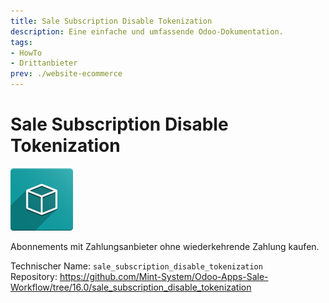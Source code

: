 ```yaml
---
title: Sale Subscription Disable Tokenization
description: Eine einfache und umfassende Odoo-Dokumentation.
tags:
- HowTo
- Drittanbieter
prev: ./website-ecommerce
---
```


# Sale Subscription Disable Tokenization
![icon_oms_box](assets/icon_oms_box.png)

Abonnements mit Zahlungsanbieter ohne wiederkehrende Zahlung kaufen.

Technischer Name: `sale_subscription_disable_tokenization`\
Repository: <https://github.com/Mint-System/Odoo-Apps-Sale-Workflow/tree/16.0/sale_subscription_disable_tokenization>
